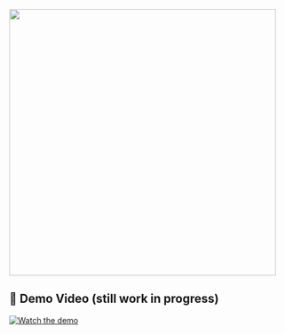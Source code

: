 <img src="https://github.com/user-attachments/assets/d1b43257-1a4a-4794-bbc3-069b2a1a8646" width="480"/>


## 🎥 Demo Video (still work in progress)
[![Watch the demo](https://img.youtube.com/vi/vZuESuurC9Y/hqdefault.jpg)](https://www.youtube.com/watch?v=vZuESuurC9Y)
